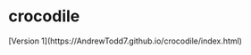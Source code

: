 # crocodile
<DOCTYPE html>
[Version 1](https://AndrewTodd7.github.io/crocodile/index.html)


</body>
</html>
